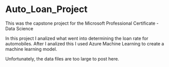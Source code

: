 # Auto_Loan_Project
This was the capstone project for the Microsoft Professional Certificate - Data Science

In this project I analized what went into determining the loan rate for automobiles. After I analized this I used Azure Machine Learning to create a machine learning model.

Unfortunately, the data files are too large to post here.
